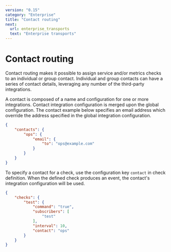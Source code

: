 ```yaml
---
version: "0.15"
category: "Enterprise"
title: "Contact routing"
next:
  url: enterprise_transports
  text: "Enterprise transports"
---
```


# Contact routing

Contact routing makes it possible to assign service and/or metrics
checks to an individual or group contact. Individual and group
contacts can have a series of contact details, leveraging any number
of the third-party integrations.

A contact is composed of a name and configuration for one or more
integrations. Contact integration configuration is merged upon the
global configuration. The contact example below specifies an email
address which override the address specified in the global integration
configuration.

~~~ json
{
    "contacts": {
        "ops": {
            "email": {
                "to": "ops@example.com"
            }
        }
    }
}
~~~

To specify a contact for a check, use the configuration key `contact`
in check definition. When the defined check produces an event, the
contact's integration configuration will be used.

~~~ json
{
    "checks": {
        "test": {
            "command": "true",
            "subscribers": [
                "test"
            ],
            "interval": 10,
            "contact": "ops"
        }
    }
}
~~~
